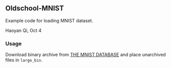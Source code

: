 ## Oldschool-MNIST
Example code for loading MNIST dataset.

Haoyan Qi, Oct 4

### Usage

Download binary archive from [THE MNIST DATABASE](http://yann.lecun.com/exdb/mnist/) and place unarchived files in `large_bin`.



